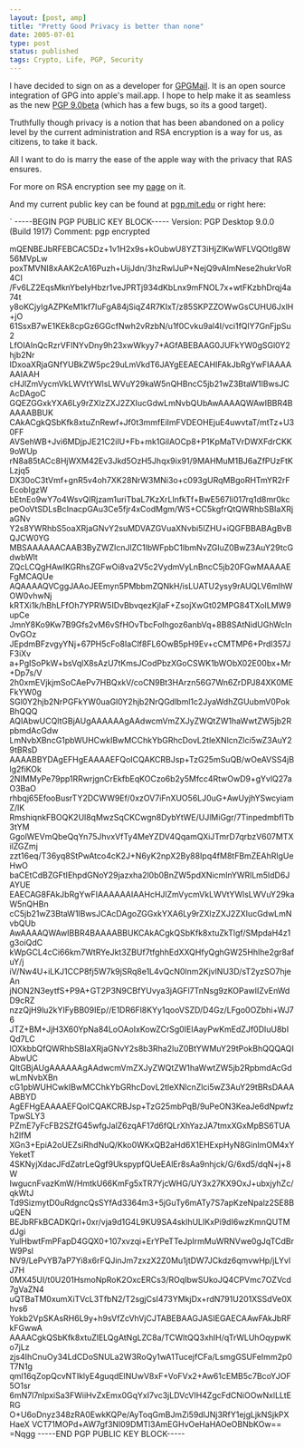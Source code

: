 ```yaml
---
layout: [post, amp]
title: "Pretty Good Privacy is better than none"
date: 2005-07-01
type: post
status: published
tags: Crypto, Life, PGP, Security
---
```



I have decided to sign on as a developer for [GPGMail](http://www.sente.ch/software/GPGMail/English.lproj/GPGMail.html). It is an open source integration of GPG into apple's mail.app. I hope to help make it as seamless as the new [PGP 9.0beta](http://www.pgp.com) (which has a few bugs, so its a good target).

Truthfully though privacy is a notion that has been abandoned on a policy level by the current administration and RSA encryption is a way for us, as citizens, to take it back.

All I want to do is marry the ease of the apple way with the privacy that RAS ensures.

For more on RSA encryption see my [page](http://infimp.net/content.php?content.3) on it.

And my current public key can be found at [pgp.mit.edu](http://pgp.mit.edu) or right here:

`
-----BEGIN PGP PUBLIC KEY BLOCK-----
Version: PGP Desktop 9.0.0 (Build 1917)
Comment: pgp encrypted

mQENBEJbRFEBCAC5Dz+1v1H2x9s+kOubwU8YZT3iHjZlKwWFLVQOtIg8W56MVpLw
poxTMVNI8xAAK2cA16Puzh+UijJdn/3hzRwlJuP+NejQ9vAlmNese2hukrVoR4CI
/Fv6LZ2EqsMknYbeIyHbzr1veJPRTj934dKbLnx9mFNOL7x+wtFKzbhDrqj4a74t
y8oKCjyIgAZPKeM1kf7IuFgA84jSiqZ4R7KIxT/z85SKPZZOWwGsCUHU6JxlH+jO
61SsxB7wE1KEk8cpGz6GGcfNwh2vRzbN/u1f0Cvku9al4I/vci1fQlY7GnFjpSu2
LfOIAInQcRzrVFINYvDny9h23xwWkyy7+AGfABEBAAG0JUFkYW0gSGl0Y2hjb2Nr
IDxoaXRjaGNfYUBkZW5pc29uLmVkdT6JAYgEEAECAHIFAkJbRgYwFIAAAAAAIAAH
cHJlZmVycmVkLWVtYWlsLWVuY29kaW5nQHBncC5jb21wZ3BtaW1lBwsJCAcDAgoC
GQEZGGxkYXA6Ly9rZXlzZXJ2ZXIucGdwLmNvbQUbAwAAAAQWAwIBBR4BAAAABBUK
CAkACgkQSbKfk8xtuZnRewf+Jf0t3mmfEiImFVDEOHEjuE4uwvtaT/mtTz+U30FF
AVSehWB+Jvi6MDjpJE21C2iIU+Fb+mk1GilAOCp8+P1KpMaTVrDWXFdrCKK9oWUp
rN8a85tACc8HjWXM42Ev3Jkd5OzH5Jhqx9ix91/9MAHMuM1BJ6aZfPUzFtKLzjq5
DX30oC3tVmf+gnR5v4oh7XK28NrW3MNi3o+c093gURqMBgoRHTmYR2rFEcobIgzW
bEtnEo9wY7o4WsvQIRjzam1uriTbaL7KzXrLlnfkTf+BwE567Ii017rq1d8mr0kc
peOoVtSDLsBcInacpGAu3Ce5fjr4xCodMgm/WS+CC5kgfrQtQWRhbSBIaXRjaGNv
Y2s8YWRhbS5oaXRjaGNvY2suMDVAZGVuaXNvbi5lZHU+iQGFBBABAgBvBQJCW0YG
MBSAAAAAACAAB3ByZWZlcnJlZC1lbWFpbC1lbmNvZGluZ0BwZ3AuY29tcGdwbWlt
ZQcLCQgHAwIKGRhsZGFwOi8va2V5c2VydmVyLnBncC5jb20FGwMAAAAEFgMCAQUe
AQAAAAQVCggJAAoJEEmyn5PMbbmZQNkH/isLUATU2ysy9rAUQLV6mIhWOW0vhwNj
kRTXi1k/hBhLFfOh7YPRW5IDvBbvqezKjlaF+ZsojXwGt02MPG84TXoILMW9upCe
JmnY8Ko9Kw7B9Gfs2vM6vSfHOvTbcFoIhgoz6anbVq+8B8SAtNidUGhWclnOvGOz
JEpdmBFzvgyYNj+67PH5cFo8IaClf8FL6OwB5pH9Ev+cCMTMP6+Prdl357JF3iXv
a+PgISoPkW+bsVqlX8sAzU7tKmsJCodPbzXGoCSWK1bWObX02E00bx+Mr+Dp7s/V
2h0xmEVjkjmSoCAePv7HBQxkV/coCN9Bt3HArzn56G7Wn6ZrDPJ84XK0MEFkYW0g
SGl0Y2hjb2NrPGFkYW0uaGl0Y2hjb2NrQGdlbml1c2JyaWdhZGUubmV0PokBhQQQ
AQIAbwUCQltGBjAUgAAAAAAgAAdwcmVmZXJyZWQtZW1haWwtZW5jb2RpbmdAcGdw
LmNvbXBncG1pbWUHCwkIBwMCChkYbGRhcDovL2tleXNlcnZlci5wZ3AuY29tBRsD
AAAABBYDAgEFHgEAAAAEFQoICQAKCRBJsp+TzG25mSuQB/wOeAVSS4jBlg2fiKOk
2NIMMyPe79pp1RRwrjgnCrEkfbEqKOCzo6b2y5Mfcc4RtwOwD9+gYvlQ27aO3BaO
rhbqj65EfooBusrTY2DCWW9Ef/0xzOV7iFnXUO56LJ0uG+AwUyjhYSwcyiamZ/lK
RmshiqnkFBOQK2Ul8qMwzSqCKCwgn8DybYtWE/UJlMiGgr/7TinpedmbfITb3tYM
GgolWEVmQbeQqYn75JhvxVfTy4MeYZDV4QqamQXiJTmrD7qrbzV607MTXilZGZmj
zzt16eq/T36yq8StPwAtco4cK2J+N6yK2npX2By88Ipq4fM8tFBmZEAhRlgUeHwO
baCEtCdBZGFtIEhpdGNoY29jazxha2l0b0BnZW5pdXNicmlnYWRlLm5ldD6JAYUE
EAECAG8FAkJbRgYwFIAAAAAAIAAHcHJlZmVycmVkLWVtYWlsLWVuY29kaW5nQHBn
cC5jb21wZ3BtaW1lBwsJCAcDAgoZGGxkYXA6Ly9rZXlzZXJ2ZXIucGdwLmNvbQUb
AwAAAAQWAwIBBR4BAAAABBUKCAkACgkQSbKfk8xtuZkTlgf/SMpdaH4z1g3oiQdC
kWpGCL4cCi66km7WtRYeJkt3ZBUf7tfghhEdXXQHfyQghGW25Hhlhe2gr8afuY/j
iV/Nw4U+iLKJ1CCP8fj5W7k9jSRq8e1L4vQcN0lnm2KjvlNU3D/sT2yzSO7hjeAn
jNON2N3eytfS+P9A+GT2P3N9CBfYUvya3jAGFl7TnNsg9zKOPawIIZvEnWdD9cRZ
nzzQjH9lu2kYIFyBB09IEp//E1DR6Fl8KYy1qooVSZD/D4Gz/LFgo0OZbhi+WJ76
JTZ+BM+JjH3X60YpNa84LoOAoIxKowZCrSg0IEIAayPwKmEdZJf0DIuU8bIQd7LC
lOXkbbQfQWRhbSBIaXRjaGNvY2s8b3Rha2luZ0BtYWMuY29tPokBhQQQAQIAbwUC
QltGBjAUgAAAAAAgAAdwcmVmZXJyZWQtZW1haWwtZW5jb2RpbmdAcGdwLmNvbXBn
cG1pbWUHCwkIBwMCChkYbGRhcDovL2tleXNlcnZlci5wZ3AuY29tBRsDAAAABBYD
AgEFHgEAAAAEFQoICQAKCRBJsp+TzG25mbPqB/9uPeON3KeaJe6dNpwfzTpwSLY3
PZmE7yFcFB2SZfG45wfgJalZ6zqAF17d6fQLrXhYazJA7tmxXGxMpBS6TUAh2lfM
XGn3+EpiA2oUEZsiRhdNuQ/Kko0WKxQB2aHd6X1EHExpHyN8GinImOM4xYYeketT
4SKNyjXdacJFdZatrLeQgf9UkspypfQUeEAlEr8sAa9nhjck/G/6xd5/dqN+j+8W
IwgucnFvazKmW/HmtkU66KmFg5xTR7YjcWHG/UY3x27KX9OxJ+ubxjyhZc/qkWtJ
Td9SizmytD0uRdgncQsSYfAd3364m3+5jGuTy6mATy7S7apKzeNpalz2SE8BuQEN
BEJbRFkBCADKQrl+0xr/vja9d1G4L9KU9SA4sklhULIKxPi9dI6wzKmnQUTMdJgi
YulHbwtFmPFapD4GQX0+107xvzqi+ErYPeTTeJpIrmMuWRNVwe0gJqTCdBrW9Psl
NV9/LePvYB7aP7Yi8x6rFQJinJm7zxzX2Z0Mu1jtDW7JCkdz6qmvwHp/jLYvlJ7H
0MX45UI/t0U201HsmoNpRoK2OxcERCs3/ROqIbwSUkoJQ4CPVmc7OZVcd7gVaZN4
uQTBaTM0xumXiTVcL3TfbN2/T2sgjCsI473YMkjDx+rdN791U201XSSdVe0Xhvs6
Yokb2VpSKAsRH6L9y+h9sVfZcVhVjCJTABEBAAGJASIEGAECAAwFAkJbRFkFGwwA
AAAACgkQSbKfk8xtuZlELQgAtNgLZC8a/TCWltQQ3xhIH/qTrWLUhOqypwKo7jLz
zjs4IhCnuOy34LdCDoSNULa2W3RoQy1wA1TucejfCFa/LsmgGSUFeImm2p0T7N1g
qml16qZopQcvNTIklyE4guqdElNUwV8xF+VoFVx2+Aw61cEMB5c7BcoYJOF5O1sr
6mN7l7nlpxiSa3FWiiHvZxEmx0GqYxI7vc3jLDVcVIH4ZgcFdCNiOOwNxlLLtERG
O+U6oDnyz348zRA0EwkKQPe/AyToqGmBJmZi59dlJNj3RfY1ejgLjkNSjkPXHaeX
VCT71MOPd+AW7gf3Nl09DMTl3AmEGHvOeHaHAOeOBNbKOw==
=Nqgg
-----END PGP PUBLIC KEY BLOCK-----
